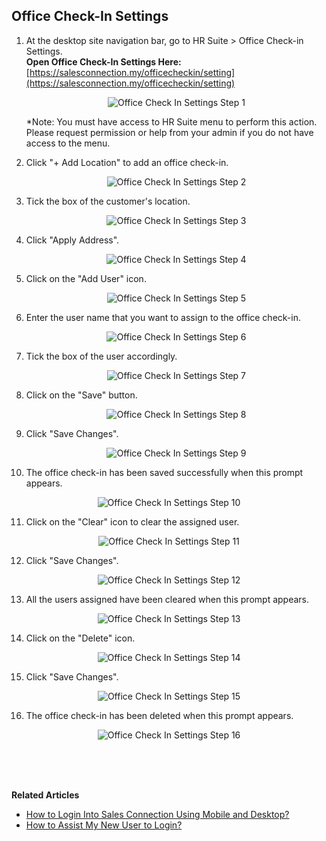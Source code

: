 ## Office Check-In Settings

1. At the desktop site navigation bar, go to HR Suite > Office Check-in Settings.<br>
   **Open Office Check-In Settings Here:** [https://salesconnection.my/officecheckin/setting](https://salesconnection.my/officecheckin/setting)<br>

   <p align="center">
      <img src="img/Office_Check_In_Settings_Step_1.png" alt="Office Check In Settings Step 1">
   </p>
     
   *Note: You must have access to HR Suite menu to perform this action. Please request permission or help from your admin if you do not have access to the menu.<br>
   
2. Click "+ Add Location" to add an office check-in.

   <p align="center">
      <img src="img/Office_Check_In_Settings_Step_2.png" alt="Office Check In Settings Step 2">
   </p>
  
3. Tick the box of the customer's location.

   <p align="center">
      <img src="img/Office_Check_In_Settings_Step_3.png" alt="Office Check In Settings Step 3">
   </p>
  
4. Click "Apply Address".

   <p align="center">
      <img src="img/Office_Check_In_Settings_Step_4.png" alt="Office Check In Settings Step 4">
   </p>
  
5. Click on the "Add User" icon.

   <p align="center">
      <img src="img/Office_Check_In_Settings_Step_5.png" alt="Office Check In Settings Step 5">
   </p>
  
6. Enter the user name that you want to assign to the office check-in.

   <p align="center">
      <img src="img/Office_Check_In_Settings_Step_6.png" alt="Office Check In Settings Step 6">
   </p>
  
7. Tick the box of the user accordingly.

   <p align="center">
      <img src="img/Office_Check_In_Settings_Step_7.png" alt="Office Check In Settings Step 7">
   </p>
  
8. Click on the "Save" button.

   <p align="center">
      <img src="img/Office_Check_In_Settings_Step_8.png" alt="Office Check In Settings Step 8">
   </p>
  
9. Click "Save Changes".

   <p align="center">
      <img src="img/Office_Check_In_Settings_Step_9.png" alt="Office Check In Settings Step 9">
   </p>
  
10. The office check-in has been saved successfully when this prompt appears.

   <p align="center">
      <img src="img/Office_Check_In_Settings_Step_10.png" alt="Office Check In Settings Step 10">
   </p>
  
11. Click on the "Clear" icon to clear the assigned user.

   <p align="center">
      <img src="img/Office_Check_In_Settings_Step_11.png" alt="Office Check In Settings Step 11">
   </p>
  
12. Click "Save Changes".

   <p align="center">
      <img src="img/Office_Check_In_Settings_Step_12.png" alt="Office Check In Settings Step 12">
   </p>
  
13. All the users assigned have been cleared when this prompt appears.

   <p align="center">
      <img src="img/Office_Check_In_Settings_Step_13.png" alt="Office Check In Settings Step 13">
   </p>
  
14. Click on the "Delete" icon.

   <p align="center">
      <img src="img/Office_Check_In_Settings_Step_14.png" alt="Office Check In Settings Step 14">
   </p>
  
15. Click "Save Changes".

   <p align="center">
      <img src="img/Office_Check_In_Settings_Step_15.png" alt="Office Check In Settings Step 15">
   </p>
  
16. The office check-in has been deleted when this prompt appears.

   <p align="center">
      <img src="img/Office_Check_In_Settings_Step_16.png" alt="Office Check In Settings Step 16">
   </p>  
  <br><br><br>

**Related Articles**
- [How to Login Into Sales Connection Using Mobile and Desktop?](Login.md)
- [How to Assist My New User to Login?](New_User_Login.md)
